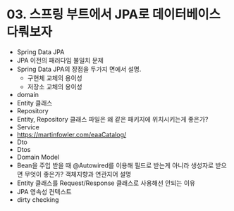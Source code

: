 # 03. 스프링 부트에서 JPA로 데이터베이스 다뤄보자
- Spring Data JPA
- JPA 이전의 패러다임 불일치 문제
- Spring Data JPA의 장점을 두가지 면에서 설명.
  - 구현체 교체의 용이성
  - 저장소 교체의 용이성
- domain
- Entity 클래스
- Repository
- Entity, Repository 클래스 파일은 왜 같은 패키지에 위치시키는게 좋은가?
- Service
- https://martinfowler.com/eaaCatalog/
- Dto
- Dtos
- Domain Model
- Bean을 주입 받을 때 @Autowired를 이용해 필드로 받는게 아니라 생성자로 받으면 무엇이 좋은가? 객체지향과 연관지어 설명
- Entity 클래스를 Request/Response 클래스로 사용해선 안되는 이유
- JPA 영속성 컨텍스트
- dirty checking
